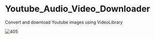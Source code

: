 # Youtube_Audio_Video_Downloader

Convert and download Youtube images using VideoLibrary

![405](https://user-images.githubusercontent.com/32415358/55719098-54453180-5a38-11e9-96e5-84afeb8ae9cc.PNG)
